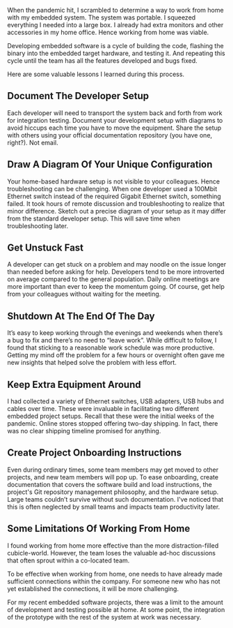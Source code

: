 When the pandemic hit, I scrambled to determine a way to work from home with my embedded system. The system was portable. I squeezed everything I needed into a large box. I already had extra monitors and other accessories in my home office. Hence working from home was viable.

Developing embedded software is a cycle of building the code, flashing the binary into the embedded target hardware, and testing it. And repeating this cycle until the team has all the features developed and bugs fixed.

Here are some valuable lessons I learned during this process.

<!-- TEASER_END -->

## Document The Developer Setup
Each developer will need to transport the system back and forth from work for integration testing. Document your development setup with diagrams to avoid hiccups each time you have to move the equipment. Share the setup with others using your official documentation repository (you have one, right?). Not email.

## Draw A Diagram Of Your Unique Configuration
Your home-based hardware setup is not visible to your colleagues. Hence troubleshooting can be challenging. When one developer used a 100Mbit Ethernet switch instead of the required Gigabit Ethernet switch, something failed. It took hours of remote discussion and troubleshooting to realize that minor difference. Sketch out a precise diagram of your setup as it may differ from the standard developer setup. This will save time when troubleshooting later.

## Get Unstuck Fast
A developer can get stuck on a problem and may noodle on the issue longer than needed before asking for help. Developers tend to be more introverted on average compared to the general population. Daily online meetings are more important than ever to keep the momentum going. Of course, get help from your colleagues without waiting for the meeting.

## Shutdown At The End Of The Day
It’s easy to keep working through the evenings and weekends when there’s a bug to fix and there’s no need to “leave work”. While difficult to follow, I found that sticking to a reasonable work schedule was more productive. Getting my mind off the problem for a few hours or overnight often gave me new insights that helped solve the problem with less effort.

## Keep Extra Equipment Around
I had collected a variety of Ethernet switches, USB adapters, USB hubs and cables over time. These were invaluable in facilitating two different embedded project setups. Recall that these were the initial weeks of the pandemic. Online stores stopped offering two-day shipping. In fact, there was no clear shipping timeline promised for anything.

## Create Project Onboarding Instructions
Even during ordinary times, some team members may get moved to other projects, and new team members will pop up. To ease onboarding, create documentation that covers the software build and load instructions, the project's Git repository management philosophy, and the hardware setup. Large teams couldn’t survive without such documentation. I've noticed that this is often neglected by small teams and impacts team productivity later.

## Some Limitations Of Working From Home
I found working from home more effective than the more distraction-filled cubicle-world. However, the team loses the valuable ad-hoc discussions that often sprout within a co-located team.

To be effective when working from home, one needs to have already made sufficient connections within the company. For someone new who has not yet established the connections, it will be more challenging.

For my recent embedded software projects, there was a limit to the amount of development and testing possible at home. At some point, the integration of the prototype with the rest of the system at work was necessary.
